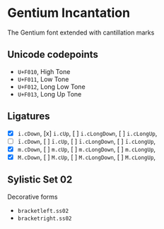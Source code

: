 # Gentium Incantation

The Gentium font extended with cantillation marks

## Unicode codepoints

- `U+F010`, High Tone
- `U+F011`, Low Tone
- `U+F012`, Long Low Tone
- `U+F013`, Long Up Tone

## Ligatures

- [x] `i.cDown`, [x] `i.cUp`, [ ] `i.cLongDown`, [ ] `i.cLongUp`,
- [ ] `ī.cDown`, [ ] `ī.cUp`, [ ] `ī.cLongDown`, [ ] `ī.cLongUp`,
- [x] `m.cDown`, [ ] `m.cUp`, [ ] `m.cLongDown`, [ ] `m.cLongUp`,
- [x] `M.cDown`, [ ] `M.cUp`, [ ] `M.cLongDown`, [ ] `M.cLongUp`,

## Sylistic Set 02

Decorative forms

- `bracketleft.ss02`
- `bracketright.ss02`

